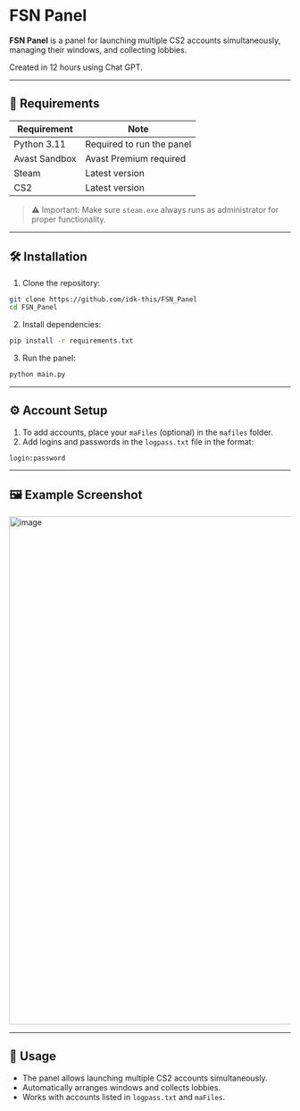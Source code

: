 # FSN Panel

**FSN Panel** is a panel for launching multiple CS2 accounts simultaneously, managing their windows, and collecting lobbies.

Created in 12 hours using Chat GPT.

---

## 📌 Requirements

| Requirement   | Note                      |
| ------------- | ------------------------- |
| Python 3.11   | Required to run the panel |
| Avast Sandbox | Avast Premium required    |
| Steam         | Latest version            |
| CS2           | Latest version            |

> ⚠️ Important: Make sure `steam.exe` always runs as administrator for proper functionality.

---

## 🛠 Installation

1. Clone the repository:

```bash
git clone https://github.com/idk-this/FSN_Panel
cd FSN_Panel
```

2. Install dependencies:

```bash
pip install -r requirements.txt
```

3. Run the panel:

```bash
python main.py
```

---

## ⚙ Account Setup

1. To add accounts, place your `maFiles` (optional) in the `mafiles` folder.
2. Add logins and passwords in the `logpass.txt` file in the format:

```
login:password
```

---

## 🖼 Example Screenshot

<img width="1642" height="909" alt="image" src="https://github.com/user-attachments/assets/48aadeae-7365-44fb-9824-a69dc730a6da" />


---

## 🚀 Usage

* The panel allows launching multiple CS2 accounts simultaneously.
* Automatically arranges windows and collects lobbies.
* Works with accounts listed in `logpass.txt` and `maFiles`.
